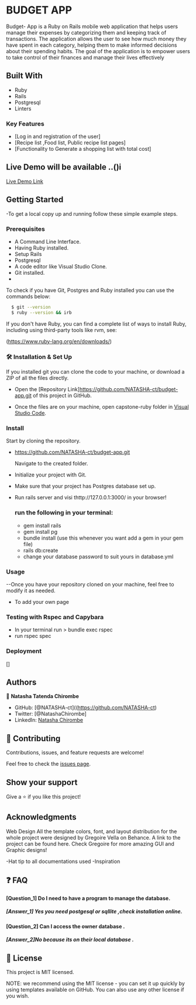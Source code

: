 # BUDGET APP

Budget- App is a Ruby on Rails mobile web application that helps users manage their expenses by categorizing them and keeping track of transactions. The application allows the user to see how much money they have spent in each category, helping them to make informed decisions about their spending habits. The goal of the application is to empower users to take control of their finances and manage their lives effectively

## Built With

- Ruby
- Rails
- Postgresql
- Linters

### Key Features

- [Log in and registration of the user]
- [Recipe list ,Food list, Public recipe list pages]
- [Functionality to Generate a shopping list with total cost]


## Live Demo will be available ..()i

[Live Demo Link]()

## Getting Started
-To get a local copy up and running follow these simple example steps.

### Prerequisites

- A Command Line Interface.
- Having Ruby installed.
- Setup Rails
- Postgresql
- A code editor like Visual Studio Clone.
- Git installed.
- 

To check if you have Git, Postgres and Ruby installed you can use the commands below:

 ```sh
   $ git --version
   $ ruby --version && irb
   ```
If you don't have Ruby, you can find a complete list of ways to install Ruby, including using third-party tools like rvm, see:

(https://www.ruby-lang.org/en/downloads/)
### 🛠 Installation & Set Up

If you installed git you can clone the code to your machine, or download a ZIP of all the files directly.


- Open the [Repository Link]https://github.com/NATASHA-ct/budget-app.git of this project in GitHub.

- Once the files are on your machine, open capstone-ruby folder in [Visual Studio Code](https://code.visualstudio.com/).

### Install
 Start by cloning the repository.
 
- https://github.com/NATASHA-ct/budget-app.git

  Navigate to the created folder.

- Initialize your project with Git.
- Make sure that your project has Postgres database set up.
- Run rails server and visi thttp://127.0.0.1:3000/ in your browser!

  ### run the following in your terminal:
  - gem install rails
  - gem install pg
  - bundle install (use this whenever you want add a gem in your gem file)
  - rails db:create
  - change your database password to suit yours in database.yml
  
  

### Usage
--Once you have your repository cloned on your machine, feel free to modify it as needed.
- To add your own page

### Testing with Rspec and Capybara
  - In your terminal run > 
     bundle exec rspec
  - run rspec spec

### Deployment
 []
  
## Authors
👤 **Natasha Tatenda Chirombe**

- GitHub: [@NATASHA-ct]((https://github.com/NATASHA-ct)
- Twitter: [@NatashaChirombe]
- LinkedIn: [Natasha Chirombe](linkedin.com/in/natasha-chirombe-1531aa17b)


## 🤝 Contributing

Contributions, issues, and feature requests are welcome!

Feel free to check the [issues page](../../issues/).

## Show your support

Give a ⭐️ if you like this project!

## Acknowledgments

Web Design
All the template colors, font, and layout distribution for the whole project were designed by Gregoire Vella on Behance. A link to the project can be found here. Check Gregoire for more amazing GUI and Graphic designs!

-Hat tip to all documentations used
-Inspiration 


## ❓ FAQ


#### [Question_1] Do I need to have a program to manage the database. 

##### [Answer_1] Yes you need postgesql or sqllite ,check installation online.

#### [Question_2] Can I access the owner database .

##### [Answer_2]No because its on their local database .

## 📝 License
This project is MIT licensed.

NOTE: we recommend using the MIT license - you can set it up quickly by using templates available on GitHub. You can also use any other license if you wish.
